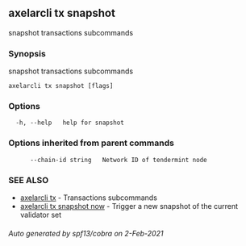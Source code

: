 ## axelarcli tx snapshot

snapshot transactions subcommands

### Synopsis

snapshot transactions subcommands

```
axelarcli tx snapshot [flags]
```

### Options

```
  -h, --help   help for snapshot
```

### Options inherited from parent commands

```
      --chain-id string   Network ID of tendermint node
```

### SEE ALSO

* [axelarcli tx](axelarcli_tx.md)	 - Transactions subcommands
* [axelarcli tx snapshot now](axelarcli_tx_snapshot_now.md)	 - Trigger a new snapshot of the current validator set

###### Auto generated by spf13/cobra on 2-Feb-2021
